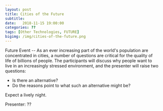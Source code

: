 ```yaml
---
layout: post
title: Cities of the Future
subtitle: 
date:   2018-11-15 19:00:00
categories: ??
tags: [Other Technologies, FUTURE]
bigimg: /img/cities-of-the-future.png
---
```


Future Event -- As an ever increasing part of the world's population are concentrated in cities, a number of questions are critical for the quality of life of billions of people. The participants will discuss why people want to live in an increasingly stressed environment, and the presenter will raise two questions: 

* Is there an alternative?
* Do the reasons point to what such an alternative might be? 

Expect a lively night.

Presenter: ??